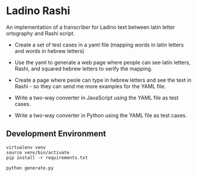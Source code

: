 # Ladino Rashi

An implementation of a transcriber for Ladino text between latin letter ortography and Rashi script.

* Create a set of test cases in a yaml file (mapping words in latin letters and words in hebrew letters)
* Use the yaml to generate a web page where people can see latin letters, Rashi, and squared hebrew letters to verify the mapping.
* Create a page where peole can type in hebrew letters and see the text in Rashi - so they can send me more examples for the YAML file.


* Write a two-way converter in JavaScript using the YAML file as test cases.
* Write a two-way converter in Python using the YAML file as test cases.


## Development Environment

```
virtualenv venv
source venv/bin/activate
pip install -r requirements.txt
```

```
python generate.py
```
